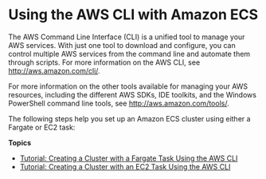 # Using the AWS CLI with Amazon ECS<a name="ECS_AWSCLI"></a>

The AWS Command Line Interface \(CLI\) is a unified tool to manage your AWS services\. With just one tool to download and configure, you can control multiple AWS services from the command line and automate them through scripts\. For more information on the AWS CLI, see [http://aws\.amazon\.com/cli/](http://aws.amazon.com/cli/)\.

For more information on the other tools available for managing your AWS resources, including the different AWS SDKs, IDE toolkits, and the Windows PowerShell command line tools, see [http://aws\.amazon\.com/tools/](http://aws.amazon.com/tools/)\.

The following steps help you set up an Amazon ECS cluster using either a Fargate or EC2 task:

**Topics**
+ [Tutorial: Creating a Cluster with a Fargate Task Using the AWS CLI](ECS_AWSCLI_Fargate.md)
+ [Tutorial: Creating a Cluster with an EC2 Task Using the AWS CLI](ECS_AWSCLI_EC2.md)